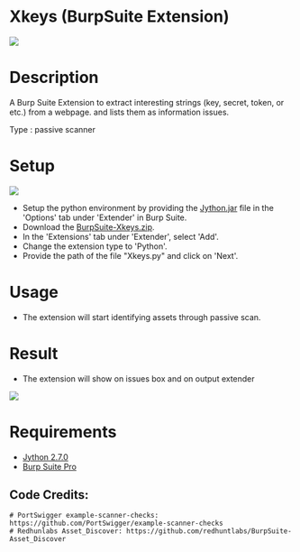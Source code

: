 # Xkeys (BurpSuite Extension)
<img src="https://raw.githubusercontent.com/vsec7/BurpSuite-Xkey/master/Screenshot/result.png">

# Description
A Burp Suite Extension to extract interesting strings (key, secret, token, or etc.) from a webpage. and lists them as information issues.

Type : passive scanner

# Setup
<img src="https://raw.githubusercontent.com/vsec7/BurpSuite-Xkey/master/Screenshot/install.png">

- Setup the python environment by providing the <a href="https://www.jython.org/downloads.html">Jython.jar</a> file in the 'Options' tab under 'Extender' in Burp Suite.
- Download the <a href="https://github.com/vsec7/BurpSuite-Xkeys/archive/master.zip">BurpSuite-Xkeys.zip</a>.
- In the 'Extensions' tab under 'Extender', select 'Add'.
- Change the extension type to 'Python'.
- Provide the path of the file "Xkeys.py" and click on 'Next'.

# Usage
- The extension will start identifying assets through passive scan.

# Result
- The extension will show on issues box and on output extender
<img src="https://raw.githubusercontent.com/vsec7/BurpSuite-Xkey/master/Screenshot/log.png">

# Requirements
- [Jython 2.7.0](https://www.jython.org/downloads.html)
- [Burp Suite Pro](https://portswigger.net/burp)

## Code Credits:
```
# PortSwigger example-scanner-checks: https://github.com/PortSwigger/example-scanner-checks
# Redhunlabs Asset_Discover: https://github.com/redhuntlabs/BurpSuite-Asset_Discover
```
